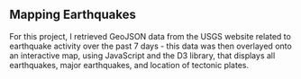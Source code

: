 Mapping Earthquakes
-------------------

For this project, I retrieved GeoJSON data from the USGS website related to earthquake activity over the past 7 days - this data was then overlayed onto an interactive map, using JavaScript and the D3 library, that displays all earthquakes, major earthquakes, and location of tectonic plates.
